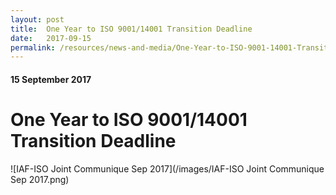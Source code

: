 ```yaml
---
layout: post
title:  One Year to ISO 9001/14001 Transition Deadline
date:   2017-09-15
permalink: /resources/news-and-media/One-Year-to-ISO-9001-14001-Transition-Deadline
---
```

#### 15 September 2017
# **One Year to ISO 9001/14001 Transition Deadline**

![IAF-ISO Joint Communique Sep 2017](/images/IAF-ISO Joint Communique Sep 2017.png)
